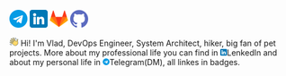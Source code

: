 <a href="https://t.me/PaniniHode"><img src="./badges/telegram.png" width="32" /></a>
<a href="https://www.linkedin.com/in/vladislav-zakrzhevskii/"><img src="./badges/linkedin.png" width="32" /></a>
<a href="https://gitlab.com/PaniniHode"><img src="./badges/gitlab.png" width="32" /></a>
<a href="https://gitlab.com/PaniniHode"><img src="./badges/github.png" width="32" /></a>

<img src="./badges/hello.png" width="16"> Hi! I'm Vlad, DevOps Engineer, System Architect, hiker, big fan of pet projects. More about my professional life you can find in <img src="./badges/linkedin.png" width="12">LenkedIn and about my personal life in <img src="./badges/telegram.png" width="12">Telegram(DM), all linkes in badges.
